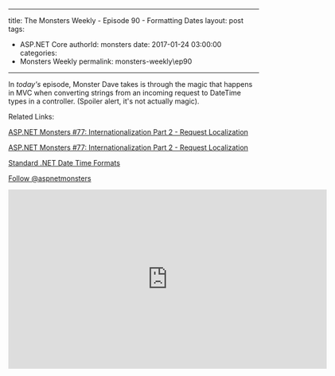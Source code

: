 
---
title: The Monsters Weekly - Episode 90 -  Formatting Dates
layout: post
tags: 
  - ASP.NET Core
authorId: monsters
date: 2017-01-24 03:00:00
categories:
  - Monsters Weekly
permalink: monsters-weekly\ep90
---

<p>In <em>today's</em> episode, Monster Dave takes is through the magic that happens in MVC when converting strings from an incoming request to DateTime types in a controller. (Spoiler alert, it's not actually magic).</p><p>Related Links:</p><p><a class="mouseClick" href="https://channel9.msdn.com/Series/aspnetmonsters/ASPNET-Monsters-77-Internationalization-Part-2-Request-Localization">ASP.NET Monsters #77: Internationalization Part 2 - Request&nbsp;Localization</a></p><p><a href="https://channel9.msdn.com/Series/aspnetmonsters/ASPNET-Monsters-77-Internationalization-Part-2-Request-Localization">ASP.NET Monsters #77: Internationalization Part 2 - Request&nbsp;Localization</a></p><p><a href="https://msdn.microsoft.com/en-us/library/az4se3k1(v=vs.110).aspx" target="_blank">Standard .NET Date Time Formats</a></p><p><a class="twitter-follow-button" href="https://twitter.com/aspnetmonsters">Follow @aspnetmonsters</a></p> 


<iframe src='https://channel9.msdn.com/Series/aspnetmonsters/ASPNET-Monsters-90-Formatting-Dates/player' width='640' height='360' allowFullScreen frameBorder='0'></iframe>
